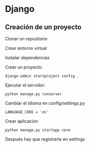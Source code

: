 # Django

## Creación de un proyecto

Clonar un repositorio

Crear entorno virtual

Instalar dependencias

Crear un proyecto:

    django-admin startproject config .

Ejecutar el servidor:

    python manage.py runserver

Cambiar el idioma en config/settings.py

    LANGUAGE_CODE = 'es'

Crear aplicación

    python manage.py startapp core

Después hay que registrarla en settings